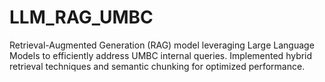 # LLM_RAG_UMBC
Retrieval-Augmented Generation (RAG) model leveraging Large Language Models to efficiently address UMBC internal queries. Implemented hybrid retrieval techniques and semantic chunking for optimized performance.

